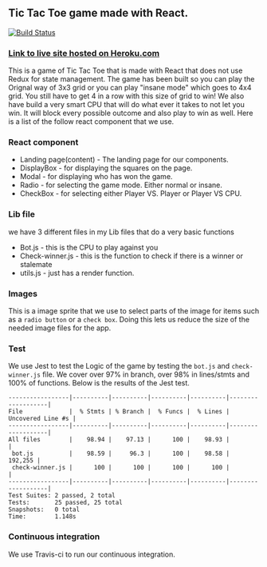 ## Tic Tac Toe game made with React.

[![Build Status](https://travis-ci.org/Iamheathsmith/tic-tac-toe.svg?branch=master)](https://travis-ci.org/Iamheathsmith/tic-tac-toe)


### [Link to live site hosted on Heroku.com](https://heath-tic-tac-toe.herokuapp.com/)

This is a game of Tic Tac Toe that is made with React that does not use Redux for state management.
The game has been built so you can play the Orignal way of 3x3 grid or you can play "insane mode" which goes to 4x4 grid. You still have to get 4 in a row with this size of grid to win!  We also have build a very smart CPU that will do what ever it takes to not let you win.  It will block every possible outcome and also play to win as well. Here is a list of the follow react component that we use.

### React component

* Landing page(content) - The landing page for our components.
* DisplayBox - for displaying the squares on the page.
* Modal - for displaying who has won the game.
* Radio - for selecting the game mode. Either normal or insane.
* CheckBox - for selecting either Player VS. Player or Player VS CPU.


### Lib file

we have 3 different files in my Lib files that do a very basic functions

* Bot.js - this is the CPU to play against you
* Check-winner.js - this is the function to check if there is a winner or stalemate
* utils.js - just has a render function.

### Images

This is a image sprite that we use to select parts of the image for items such as a `radio button` or a `check box`. Doing this lets us reduce the size of the needed image files for the app.

### Test

We use Jest to test the Logic of the game by testing the `bot.js` and `check-winner.js` file.  We cover over 97% in branch, over 98% in lines/stmts and 100% of functions. Below is the results of the Jest test.

```
-----------------|----------|----------|----------|----------|-------------------|
File             |  % Stmts | % Branch |  % Funcs |  % Lines | Uncovered Line #s |
-----------------|----------|----------|----------|----------|-------------------|
All files        |    98.94 |    97.13 |      100 |    98.93 |                   |
 bot.js          |    98.59 |     96.3 |      100 |    98.58 |           192,255 |
 check-winner.js |      100 |      100 |      100 |      100 |                   |
-----------------|----------|----------|----------|----------|-------------------|
Test Suites: 2 passed, 2 total
Tests:       25 passed, 25 total
Snapshots:   0 total
Time:        1.148s
```

### Continuous integration

We use Travis-ci to run our continuous integration.
